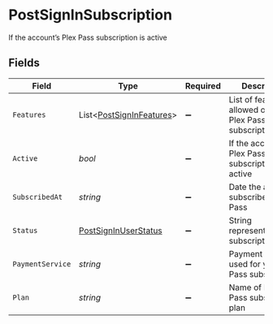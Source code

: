 # PostSignInSubscription

If the account’s Plex Pass subscription is active


## Fields

| Field                                                                   | Type                                                                    | Required                                                                | Description                                                             | Example                                                                 |
| ----------------------------------------------------------------------- | ----------------------------------------------------------------------- | ----------------------------------------------------------------------- | ----------------------------------------------------------------------- | ----------------------------------------------------------------------- |
| `Features`                                                              | List<[PostSignInFeatures](../../Models/Requests/PostSignInFeatures.md)> | :heavy_minus_sign:                                                      | List of features allowed on your Plex Pass subscription                 |                                                                         |
| `Active`                                                                | *bool*                                                                  | :heavy_minus_sign:                                                      | If the account's Plex Pass subscription is active                       | true                                                                    |
| `SubscribedAt`                                                          | *string*                                                                | :heavy_minus_sign:                                                      | Date the account subscribed to Plex Pass                                | 2021-04-12T18:21:12Z                                                    |
| `Status`                                                                | [PostSignInUserStatus](../../Models/Requests/PostSignInUserStatus.md)   | :heavy_minus_sign:                                                      | String representation of subscriptionActive                             | Inactive                                                                |
| `PaymentService`                                                        | *string*                                                                | :heavy_minus_sign:                                                      | Payment service used for your Plex Pass subscription                    |                                                                         |
| `Plan`                                                                  | *string*                                                                | :heavy_minus_sign:                                                      | Name of Plex Pass subscription plan                                     |                                                                         |